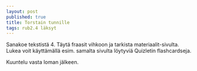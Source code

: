 ```yaml
---
layout: post
published: true
title: Torstain tunnille
tags: rub2.4 läksyt
---
```

Sanakoe tekstistä 4. Täytä fraasit vihkoon ja tarkista materiaalit-sivulta. Lukea voit käyttämällä esim. samalta sivulta löytyviä Quizletin flashcardseja.

Kuuntelu vasta loman jälkeen.
